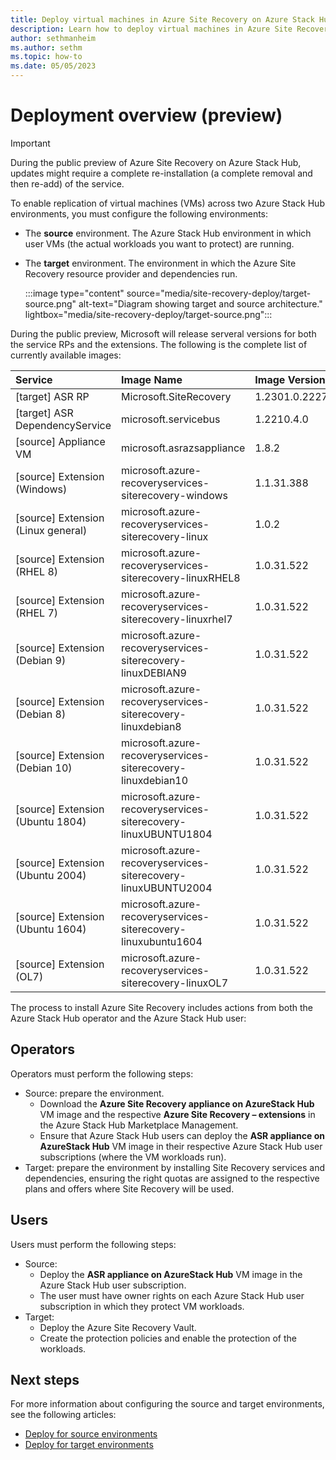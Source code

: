 ```yaml
---
title: Deploy virtual machines in Azure Site Recovery on Azure Stack Hub (preview)
description: Learn how to deploy virtual machines in Azure Site Recovery on Azure Stack Hub. 
author: sethmanheim
ms.author: sethm
ms.topic: how-to
ms.date: 05/05/2023
---
```



# Deployment overview (preview)

> [!IMPORTANT]
> During the public preview of Azure Site Recovery on Azure Stack Hub, updates might require a complete re-installation (a complete removal and then re-add) of the service.

To enable replication of virtual machines (VMs) across two Azure Stack Hub environments, you must configure the following environments:

- The **source** environment. The Azure Stack Hub environment in which user VMs (the actual workloads you want to protect) are running.
- The **target** environment. The environment in which the Azure Site Recovery resource provider and dependencies run.

  :::image type="content" source="media/site-recovery-deploy/target-source.png" alt-text="Diagram showing target and source architecture." lightbox="media/site-recovery-deploy/target-source.png":::
  
During the public preview, Microsoft will release serveral versions for both the service RPs and the extensions. The following is the complete list of currently available images:

| Service                                   | Image Name                                                          | Image Version       |
| :---------------------------------- | :------------------------------------------------------------- | :------------- |
| [target] ASR RP                    | Microsoft.SiteRecovery                                        | 1.2301.0.2227 |
| [target] ASR DependencyService     | microsoft.servicebus                                          | 1.2210.4.0    |
| [source] Appliance VM              | microsoft.asrazsappliance                                     | 1.8.2         |
| [source] Extension (Windows)       | microsoft.azure-recoveryservices-siterecovery-windows         | 1.1.31.388    |
| [source] Extension (Linux general) | microsoft.azure-recoveryservices-siterecovery-linux           | 1.0.2         |
| [source] Extension (RHEL 8)        | microsoft.azure-recoveryservices-siterecovery-linuxRHEL8      | 1.0.31.522    |
| [source] Extension (RHEL 7)        | microsoft.azure-recoveryservices-siterecovery-linuxrhel7      | 1.0.31.522    |
| [source] Extension (Debian 9)      | microsoft.azure-recoveryservices-siterecovery-linuxDEBIAN9    | 1.0.31.522    |
| [source] Extension (Debian 8)      | microsoft.azure-recoveryservices-siterecovery-linuxdebian8    | 1.0.31.522    |
| [source] Extension (Debian 10)     | microsoft.azure-recoveryservices-siterecovery-linuxdebian10   | 1.0.31.522    |
| [source] Extension (Ubuntu 1804)   | microsoft.azure-recoveryservices-siterecovery-linuxUBUNTU1804 | 1.0.31.522    |
| [source] Extension (Ubuntu 2004)   | microsoft.azure-recoveryservices-siterecovery-linuxUBUNTU2004 | 1.0.31.522    |
| [source] Extension (Ubuntu 1604)   | microsoft.azure-recoveryservices-siterecovery-linuxubuntu1604 | 1.0.31.522    |
| [source] Extension (OL7)           | microsoft.azure-recoveryservices-siterecovery-linuxOL7        | 1.0.31.522    |

The process to install Azure Site Recovery includes actions from both the Azure Stack Hub operator and the Azure Stack Hub user:

## Operators

Operators must perform the following steps:

- Source: prepare the environment.
  - Download the **Azure Site Recovery appliance on AzureStack Hub** VM image and the respective **Azure Site Recovery – extensions** in the Azure Stack Hub Marketplace Management.
  - Ensure that Azure Stack Hub users can deploy the **ASR appliance on AzureStack Hub** VM image in their respective Azure Stack Hub user subscriptions (where the VM workloads run).
- Target: prepare the environment by installing Site Recovery services and dependencies, ensuring the right quotas are assigned to the respective plans and offers where Site Recovery will be used.

## Users

Users must perform the following steps:

- Source:
  - Deploy the **ASR appliance on AzureStack Hub** VM image in the Azure Stack Hub user subscription.
  - The user must have owner rights on each Azure Stack Hub user subscription in which they protect VM workloads.
- Target:
  - Deploy the Azure Site Recovery Vault.
  - Create the protection policies and enable the protection of the workloads.



## Next steps

For more information about configuring the source and target environments, see the following articles:

- [Deploy for source environments](site-recovery-deploy-source.md)
- [Deploy for target environments](site-recovery-deploy-target.md)
